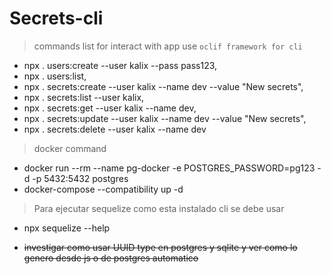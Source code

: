 # Secrets-cli

> commands list for interact with app use `oclif framework for cli`

- npx . users:create --user kalix --pass pass123,
- npx . users:list,
- npx . secrets:create --user kalix --name dev --value "New secrets",
- npx . secrets:list --user kalix,
- npx . secrets:get --user kalix --name dev,
- npx . secrets:update --user kalix --name dev --value "New secrets",
- npx . secrets:delete --user kalix --name dev

> docker command

- docker run --rm --name pg-docker -e POSTGRES_PASSWORD=pg123 -d -p 5432:5432 postgres
- docker-compose --compatibility up -d

> Para ejecutar sequelize como esta instalado cli se debe usar

- npx sequelize --help

- ~~investigar como usar UUID type en postgres y sqlite y ver como lo genero desde js o de postgres automatico~~
